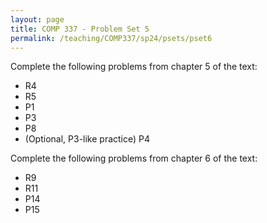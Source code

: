 ```yaml
---
layout: page
title: COMP 337 - Problem Set 5
permalink: /teaching/COMP337/sp24/psets/pset6
---
```


Complete the following problems from chapter 5 of the text:
*   R4
*   R5
*   P1
*   P3
*   P8
*   (Optional, P3-like practice) P4


Complete the following problems from chapter 6 of the text:
*   R9
*   R11
*   P14
*   P15
